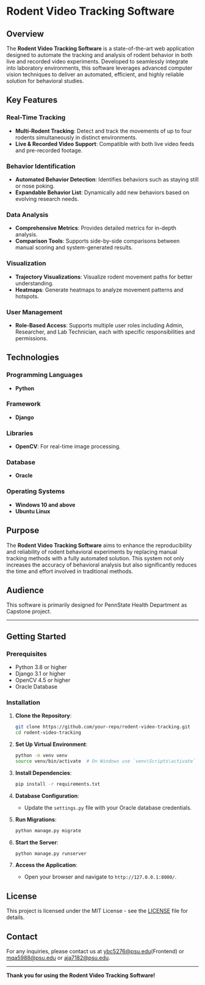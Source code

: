 # Rodent Video Tracking Software

## Overview

The **Rodent Video Tracking Software** is a state-of-the-art web application designed to automate the tracking and analysis of rodent behavior in both live and recorded video experiments. Developed to seamlessly integrate into laboratory environments, this software leverages advanced computer vision techniques to deliver an automated, efficient, and highly reliable solution for behavioral studies.

## Key Features

### Real-Time Tracking
- **Multi-Rodent Tracking**: Detect and track the movements of up to four rodents simultaneously in distinct environments.
- **Live & Recorded Video Support**: Compatible with both live video feeds and pre-recorded footage.

### Behavior Identification
- **Automated Behavior Detection**: Identifies behaviors such as staying still or nose poking.
- **Expandable Behavior List**: Dynamically add new behaviors based on evolving research needs.

### Data Analysis
- **Comprehensive Metrics**: Provides detailed metrics for in-depth analysis.
- **Comparison Tools**: Supports side-by-side comparisons between manual scoring and system-generated results.

### Visualization
- **Trajectory Visualizations**: Visualize rodent movement paths for better understanding.
- **Heatmaps**: Generate heatmaps to analyze movement patterns and hotspots.

### User Management
- **Role-Based Access**: Supports multiple user roles including Admin, Researcher, and Lab Technician, each with specific responsibilities and permissions.

## Technologies

### Programming Languages
- **Python**

### Framework
- **Django**

### Libraries
- **OpenCV**: For real-time image processing.

### Database
- **Oracle**

### Operating Systems
- **Windows 10 and above**
- **Ubuntu Linux**

## Purpose

The **Rodent Video Tracking Software** aims to enhance the reproducibility and reliability of rodent behavioral experiments by replacing manual tracking methods with a fully automated solution. This system not only increases the accuracy of behavioral analysis but also significantly reduces the time and effort involved in traditional methods.

## Audience

This software is primarily designed for PennState Health Department as Capstone project.

---

## Getting Started

### Prerequisites
- Python 3.8 or higher
- Django 3.1 or higher
- OpenCV 4.5 or higher
- Oracle Database

### Installation
1. **Clone the Repository**:
   ```bash
   git clone https://github.com/your-repo/rodent-video-tracking.git
   cd rodent-video-tracking
   ```

2. **Set Up Virtual Environment**:
   ```bash
   python -m venv venv
   source venv/bin/activate  # On Windows use `venv\Scripts\activate`
   ```

3. **Install Dependencies**:
   ```bash
   pip install -r requirements.txt
   ```

4. **Database Configuration**:
   - Update the `settings.py` file with your Oracle database credentials.

5. **Run Migrations**:
   ```bash
   python manage.py migrate
   ```

6. **Start the Server**:
   ```bash
   python manage.py runserver
   ```

7. **Access the Application**:
   - Open your browser and navigate to `http://127.0.0.1:8000/`.

## License

This project is licensed under the MIT License - see the [LICENSE](LICENSE) file for details.

## Contact

For any inquiries, please contact us at ybc5276@psu.edu(Frontend) or mqa5988@psu.edu or aja7182@psu.edu.

---

**Thank you for using the Rodent Video Tracking Software!**

